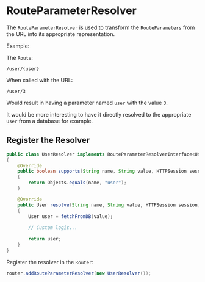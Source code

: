 # RouteParameterResolver

The `RouteParameterResolver` is used to transform the `RouteParameters` from the URL into its appropriate representation.

Example:

The `Route`:

    /user/{user}

When called with the URL:

    /user/3
    
Would result in having a parameter named `user` with the value `3`.

It would be more interesting to have it directly resolved to the appropriate `User` from a database for example.

## Register the Resolver

```java
public class UserResolver implements RouteParameterResolverInterface<User>
{
    @Override
    public boolean supports(String name, String value, HTTPSession session)
    {
        return Objects.equals(name, "user");
    }

    @Override
    public User resolve(String name, String value, HTTPSession session)
    {
        User user = fetchFromDB(value); 
        
        // Custom logic...
        
        return user;
    }
}
```

Register the resolver in the `Router`:

```java
router.addRouteParameterResolver(new UserResolver());
```
